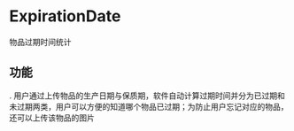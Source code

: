 # ExpirationDate
物品过期时间统计
## 功能
. 用户通过上传物品的生产日期与保质期，软件自动计算过期时间并分为已过期和未过期两类，用户可以方便的知道哪个物品已过期；为防止用户忘记对应的物品，还可以上传该物品的图片
